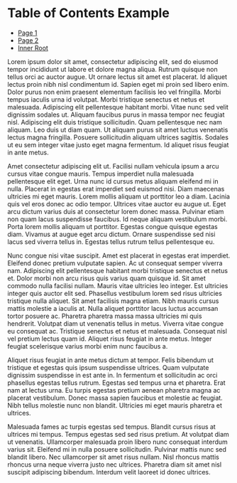 # Table of Contents Example

* [Page 1](vscode://redhat.vscode-didact?extension=bfitzpat.didact-ext/tableofcontents/page1.didact.md)
* [Page 2](vscode://redhat.vscode-didact?extension=bfitzpat.didact-ext/tableofcontents/page2.didact.md)
* [Inner Root](vscode://redhat.vscode-didact?extension=bfitzpat.didact-ext/tableofcontents/inner-root.didact.md)

Lorem ipsum dolor sit amet, consectetur adipiscing elit, sed do eiusmod tempor incididunt ut labore et dolore magna aliqua. Rutrum quisque non tellus orci ac auctor augue. Ut ornare lectus sit amet est placerat. Id aliquet lectus proin nibh nisl condimentum id. Sapien eget mi proin sed libero enim. Dolor purus non enim praesent elementum facilisis leo vel fringilla. Morbi tempus iaculis urna id volutpat. Morbi tristique senectus et netus et malesuada. Adipiscing elit pellentesque habitant morbi. Vitae nunc sed velit dignissim sodales ut. Aliquam faucibus purus in massa tempor nec feugiat nisl. Adipiscing elit duis tristique sollicitudin. Quam pellentesque nec nam aliquam. Leo duis ut diam quam. Ut aliquam purus sit amet luctus venenatis lectus magna fringilla. Posuere sollicitudin aliquam ultrices sagittis. Sodales ut eu sem integer vitae justo eget magna fermentum. Id aliquet risus feugiat in ante metus.

Amet consectetur adipiscing elit ut. Facilisi nullam vehicula ipsum a arcu cursus vitae congue mauris. Tempus imperdiet nulla malesuada pellentesque elit eget. Urna nunc id cursus metus aliquam eleifend mi in nulla. Placerat in egestas erat imperdiet sed euismod nisi. Diam maecenas ultricies mi eget mauris. Lorem mollis aliquam ut porttitor leo a diam. Lacinia quis vel eros donec ac odio tempor. Ultrices vitae auctor eu augue ut. Eget arcu dictum varius duis at consectetur lorem donec massa. Pulvinar etiam non quam lacus suspendisse faucibus. Id neque aliquam vestibulum morbi. Porta lorem mollis aliquam ut porttitor. Egestas congue quisque egestas diam. Vivamus at augue eget arcu dictum. Ornare suspendisse sed nisi lacus sed viverra tellus in. Egestas tellus rutrum tellus pellentesque eu.

Nunc congue nisi vitae suscipit. Amet est placerat in egestas erat imperdiet. Eleifend donec pretium vulputate sapien. Ac ut consequat semper viverra nam. Adipiscing elit pellentesque habitant morbi tristique senectus et netus et. Dolor morbi non arcu risus quis varius quam quisque id. Sit amet commodo nulla facilisi nullam. Mauris vitae ultricies leo integer. Est ultricies integer quis auctor elit sed. Phasellus vestibulum lorem sed risus ultricies tristique nulla aliquet. Sit amet facilisis magna etiam. Nibh mauris cursus mattis molestie a iaculis at. Nulla aliquet porttitor lacus luctus accumsan tortor posuere ac. Pharetra pharetra massa massa ultricies mi quis hendrerit. Volutpat diam ut venenatis tellus in metus. Viverra vitae congue eu consequat ac. Tristique senectus et netus et malesuada. Consequat nisl vel pretium lectus quam id. Aliquet risus feugiat in ante metus. Integer feugiat scelerisque varius morbi enim nunc faucibus a.

Aliquet risus feugiat in ante metus dictum at tempor. Felis bibendum ut tristique et egestas quis ipsum suspendisse ultrices. Quam vulputate dignissim suspendisse in est ante in. In fermentum et sollicitudin ac orci phasellus egestas tellus rutrum. Egestas sed tempus urna et pharetra. Erat nam at lectus urna. Eu turpis egestas pretium aenean pharetra magna ac placerat vestibulum. Donec massa sapien faucibus et molestie ac feugiat. Nibh tellus molestie nunc non blandit. Ultricies mi eget mauris pharetra et ultrices.

Malesuada fames ac turpis egestas sed tempus. Blandit cursus risus at ultrices mi tempus. Tempus egestas sed sed risus pretium. At volutpat diam ut venenatis. Ullamcorper malesuada proin libero nunc consequat interdum varius sit. Eleifend mi in nulla posuere sollicitudin. Pulvinar mattis nunc sed blandit libero. Nec ullamcorper sit amet risus nullam. Nisl rhoncus mattis rhoncus urna neque viverra justo nec ultrices. Pharetra diam sit amet nisl suscipit adipiscing bibendum. Interdum velit laoreet id donec ultrices.

